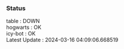 ### Status


table : DOWN  
hogwarts : OK  
icy-bot : OK  
Latest Update : 2024-03-16 04:09:06.668519
